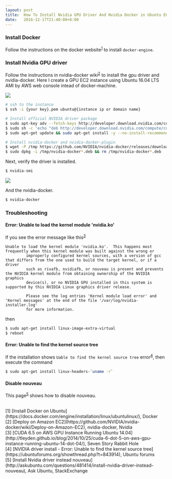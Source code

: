 ```yaml
---
layout: post
title:  How To Install Nvidia GPU Driver And Nvidia Docker in Ubuntu EC2 instance
date:   2016-12-17T21:40:00+8:00
---
```


### Install Docker

Follow the instructions on the docker website<sup>[1](#1)</sup> to install `docker-engine`.

### Install Nvidia GPU driver

Follow the instructions in nvidia-docker wiki<sup>[2](#2)</sup> to install the gpu driver and nvidia-docker.
Here I create a GPU EC2 instance using Ubuntu 16.04 LTS AMI by AWS web console intead of docker-machine.

![]({{site.baseurl}}/images/create-ubuntu-gpu-instance-on-aws.png)

```bash
# ssh to the instance 
$ ssh -i {your key}.pem ubuntu@{instance ip or domain name}

# Install official NVIDIA driver package
$ sudo apt-key adv --fetch-keys http://developer.download.nvidia.com/compute/cuda/repos/ubuntu1604/x86_64/7fa2af80.pub
$ sudo sh -c 'echo "deb http://developer.download.nvidia.com/compute/cuda/repos/ubuntu1604/x86_64 /" > /etc/apt/sources.list.d/cuda.list'
$ sudo apt-get update && sudo apt-get install -y --no-install-recommends cuda-drivers

# Install nvidia-docker and nvidia-docker-plugin
$ wget -P /tmp https://github.com/NVIDIA/nvidia-docker/releases/download/v1.0.0-rc.3/nvidia-docker_1.0.0.rc.3-1_amd64.deb
$ sudo dpkg -i /tmp/nvidia-docker*.deb && rm /tmp/nvidia-docker*.deb
```

Next, verify the driver is installed.

```bash
$ nvidia-smi
```

![]({{site.baseurl}}/images/nvidia-smi.png)

And the nvidia-docker.

```bash
$ nvidia-docker
```

### Troubleshooting

#### Error: Unable to load the kernel module 'nvidia.ko'

If you see the error message like this<sup>[3](#3)</sup>

```
Unable to load the kernel module 'nvidia.ko'.  This happens most frequently when this kernel module was built against the wrong or
         improperly configured kernel sources, with a version of gcc that differs from the one used to build the target kernel, or if a driver
         such as rivafb, nvidiafb, or nouveau is present and prevents the NVIDIA kernel module from obtaining ownership of the NVIDIA graphics
         device(s), or no NVIDIA GPU installed in this system is supported by this NVIDIA Linux graphics driver release.

         Please see the log entries 'Kernel module load error' and 'Kernel messages' at the end of the file '/var/log/nvidia-installer.log'
         for more information.
```

then 

```bash
$ sudo apt-get install linux-image-extra-virtual
$ reboot
```

#### Error: Unable to find the kernel source tree

If the installation shows `Uable to find the kernel source tree` error<sup>[4](#4)</sup>, then execute the command

```bash
$ sudo apt-get install linux-headers-`uname -r`
```

#### Disable nouveau

This page<sup>[5](#5)</sup> shows how to disable nouveau.

<br/>
[<a name="1">1</a>] [Install Docker on Ubuntu](https://docs.docker.com/engine/installation/linux/ubuntulinux/), Docker<br/>
[<a name="2">2</a>] [Deploy on Amazon EC2](https://github.com/NVIDIA/nvidia-docker/wiki/Deploy-on-Amazon-EC2), nvidia-docker, Nvidia<br/>
[<a name="3">3</a>] [CUDA 6.5 on AWS GPU Instance Running Ubuntu 14.04](http://tleyden.github.io/blog/2014/10/25/cuda-6-dot-5-on-aws-gpu-instance-running-ubuntu-14-dot-04/), 
Seven Story Rabbit Hole<br/>
[<a name="4">4</a>] [NVIDIA driver install - Error: Unable to find the kernel source tree](https://ubuntuforums.org/showthread.php?t=843914), Ubuntu forums<br/>
[<a name="5">5</a>] [Install Nvidia driver instead nouveau](http://askubuntu.com/questions/481414/install-nvidia-driver-instead-nouveau), Ask Ubuntu, StackExchange<br/>
